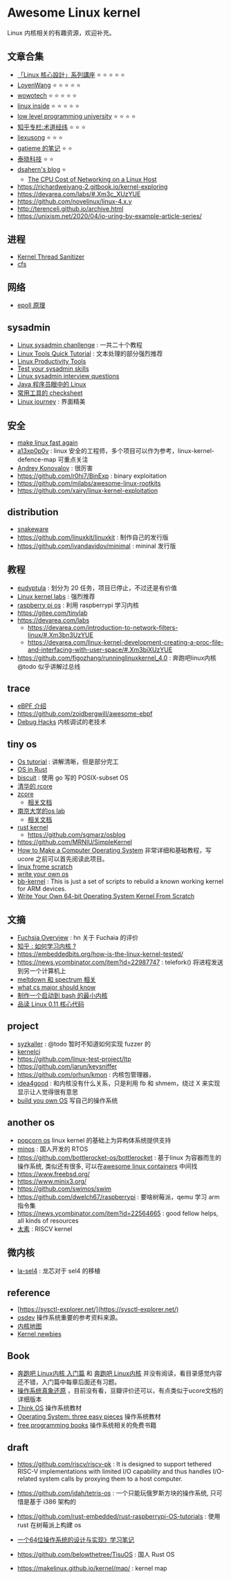 # Awesome Linux kernel
Linux 内核相关的有趣资源，欢迎补充。

<!-- ## TODO Merge this to kernel rookie -->
<!-- microvm: -->
<!-- - https://github.com/qemu/qemu/blob/master/docs/microvm.rst -->
<!-- - https://github.com/Solo5/solo5 -->

<!-- unikernel: -->
<!-- - https://ssrg-vt.github.io/hermitux/ -->
<!-- - https://github.com/solo-io/unik -->
<!-- - includeOs -->
<!-- - https://unikraft.org/getting-started/ : 2021 的一个 unikernel，所以这些 unikernel 都有什么不同吗? -->
<!-- - https://github.com/hermitcore/libhermit-rs -->
<!--  无论如何，我是知道的，有一个人已经整理好了 -->
<!--  那就是 http://unikernel.org/projects/ -->

<!-- https://github.com/ikwzm/udmabuf : user dma driver -->

<!-- ## 计划 -->
<!-- - [Essential Linux Device Drivers](https://book.douban.com/subject/3088263/) -->
<!-- - http://www.linuxfromscratch.org/lfs/view/10.0-rc1/prologue/foreword.html -->

## 文章合集
- [「Linux 核心設計」系列講座](https://hackmd.io/@sysprog/linux-kernel-internal) :star: :star: :star: :star: :star:
- [LoyenWang](https://www.cnblogs.com/LoyenWang/) :star: :star: :star: :star: :star:
- [wowotech](http://www.wowotech.net/) :star: :star: :star: :star: :star:
- [linux inside](https://0xax.gitbooks.io/linux-insides/content/) :star: :star: :star: :star: :star:
- [low level programming university](https://github.com/gurugio/lowlevelprogramming-university/blob/master/README_cn.md) :star: :star: :star: :star:
- [知乎专栏:术道经纬](https://zhuanlan.zhihu.com/p/93289632) :star: :star: :star:
- [liexusong](https://github.com/liexusong/linux-source-code-analyze) :star: :star: :star:
- [gatieme 的笔记](https://github.com/gatieme/LDD-LinuxDeviceDrivers) :star: :star:
- [泰晓科技](http://tinylab.org/categories/) :star: :star:
- [dsahern's blog](https://people.kernel.org/dsahern/) :star:
  - [The CPU Cost of Networking on a Linux Host](https://news.ycombinator.com/item?id=23189372)
- https://richardweiyang-2.gitbook.io/kernel-exploring
- https://devarea.com/labs/#.Xm3c_XUzYUE
- https://github.com/novelinux/linux-4.x.y
- http://terenceli.github.io/archive.html
- https://unixism.net/2020/04/io-uring-by-example-article-series/

## 进程
- [Kernel Thread Sanitizer](https://github.com/google/ktsan/wiki)
- [cfs](https://mp.weixin.qq.com/s?src=11&timestamp=1591080226&ver=2375&signature=K2jSqjhp-0l6XyTMq2HpeRjHcThcAXKYScK2X3SIdSh5K01c1tF723WBf3y834RS7KoK18OlSRROZe3uA8JRTwsp3p8VkIei7tRK5ibDllsoWytRhLxkolG*79iX9Jc9&new=1)

## 网络
- [epoll 原理](https://zhuanlan.zhihu.com/p/63179839)

## sysadmin
- [Linux sysadmin chanllenge](https://github.com/snori74/linuxupskillchallenge) : 一共二十个教程
- [Linux Tools Quick Tutorial](https://linuxtools-rst.readthedocs.io/zh_CN/latest/base/03_text_processing.html) : 文本处理的部分强烈推荐
- [Linux Productivity Tools](https://news.ycombinator.com/item?id=23229241)
- [Test your sysadmin skills](https://github.com/trimstray/test-your-sysadmin-skills)
- [Linux sysadmin interview questions](https://github.com/chassing/linux-sysadmin-interview-questions)
- [Java 程序员眼中的 Linux](https://github.com/judasn/Linux-Tutorial)
- [常用工具的 checksheet](https://github.com/guodongxiaren/LinuxTool/blob/master/gcc.md)
- [Linux journey](https://linuxjourney.com/) : 界面精美

## 安全
- [make linux fast again](https://make-linux-fast-again.com/)
- [a13xp0p0v](https://github.com/a13xp0p0v) : linux 安全的工程师，多个项目可以作为参考，linux-kernel-defence-map 可重点关注
- [Andrey Konovalov](https://github.com/xairy) : 很厉害
- https://github.com/r0hi7/BinExp : binary exploitation
- https://github.com/milabs/awesome-linux-rootkits
- https://github.com/xairy/linux-kernel-exploitation

## distribution
- [snakeware](https://news.ycombinator.com/item?id=23391380)
- https://github.com/linuxkit/linuxkit : 制作自己的发行版
- https://github.com/ivandavidov/minimal : mininal 发行版

## 教程
- [eudyptula](https://github.com/agelastic/eudyptula) : 划分为 20 任务，项目已停止，不过还是有价值
- [Linux kernel labs](https://linux-kernel-labs.github.io/refs/heads/master/labs/introduction.html) : 强烈推荐
- [raspberry pi os](https://github.com/s-matyukevich/raspberry-pi-os) : 利用 raspberrypi 学习内核
- https://gitee.com/tinylab
- https://devarea.com/labs
  - https://devarea.com/introduction-to-network-filters-linux/#.Xm3bn3UzYUE
  - https://devarea.com/linux-kernel-development-creating-a-proc-file-and-interfacing-with-user-space/#.Xm3biXUzYUE
- https://github.com/figozhang/runninglinuxkernel_4.0 : 奔跑吧linux内核 @todo 似乎讲解过总线

## trace
- [eBPF 介绍](https://news.ycombinator.com/item?id=22953730)
- https://github.com/zoidbergwill/awesome-ebpf
- [Debug Hacks](https://book.douban.com/subject/6799412/) 内核调试的老技术

## tiny os
- [Os tutorial](https://github.com/cfenollosa/os-tutorial) : 讲解清晰，但是部分完工
- [OS in Rust](https://github.com/phil-opp/blog_os)
- [biscuit](https://github.com/mit-pdos/biscuit) : 使用 go 写的 POSIX-subset OS
- [清华的 rcore](https://github.com/chyyuu/rCore_tutorial)
- [zcore](https://github.com/rcore-os/zCore)
    - [相关文档](https://zhuanlan.zhihu.com/p/137733625)
- [南京大学的os lab](https://github.com/sslab-gatech/cs3210-rustos-public)
    - [相关文档](https://tc.gts3.org/cs3210/2020/spring/info.html)
- [rust kernel](https://blog.stephenmarz.com/)
    - https://github.com/sgmarz/osblog
- https://github.com/MRNIU/SimpleKernel
- [How to Make a Computer Operating System](https://github.com/SamyPesse/How-to-Make-a-Computer-Operating-System) 非常详细和基础教程，写ucore 之前可以首先阅读此项目。
- [linux frome scratch](http://www.linuxfromscratch.org/)
- [write your own os](http://mikeos.sourceforge.net/write-your-own-os.html)
- [bb-kernel](https://github.com/RobertCNelson/bb-kernel/tree/am33x-rt-v5.4) : This is just a set of scripts to rebuild a known working kernel for ARM devices.
- [Write Your Own 64-bit Operating System Kernel From Scratch](https://github.com/davidcallanan/os-series)

## 文摘
- [Fuchsia Overview](https://news.ycombinator.com/item?id=23364172) : hn 关于 Fuchaia 的评价
- [知乎 : 如何学习内核 ?](https://www.zhihu.com/question/304179651/answer/561395663)
- https://embeddedbits.org/how-is-the-linux-kernel-tested/
- https://news.ycombinator.com/item?id=22987747 : telefork() 将进程发送到另一个计算机上
- [meltdown 和 spectrum 相关](https://mp.weixin.qq.com/s?__biz=Mzg2MjE0NDE5OA==&mid=2247484455&idx=1&sn=3ce685da00fb31579c08ce585bfda135&chksm=ce0d178ef97a9e98fc8e77cc57a9efe91cba607ee235d5c1e28bce23453b72298f7372b04f18&scene=0&xtrack=1#rd)
- [what cs major should know](http://matt.might.net/articles/what-cs-majors-should-know/)
- [制作一个启动到 bash 的最小内核](https://weeraman.com/building-a-tiny-linux-kernel-8c07579ae79d)
- [品读 Linux 0.11 核心代码](https://github.com/sunym1993/flash-linux0.11-talk)

## project
- [syzkaller](https://github.com/google/syzkaller/blob/master/docs/setup.md) : @todo 暂时不知道如何实现 fuzzer 的
- [kernelci](https://kernelci.org/)
- https://github.com/linux-test-project/ltp
- https://github.com/jarun/keysniffer
- https://github.com/orhun/kmon : 内核包管理器，
- [idea4good](https://gitee.com/idea4good) : 和内核没有什么关系，只是利用 fb 和 shmem，绕过 X 来实现显示让人觉得很有意思
- [build you own OS](https://github.com/danistefanovic/build-your-own-x#build-your-own-operating-system) 写自己的操作系统

## another os
- [popcorn os](https://news.ycombinator.com/item?id=23060695) linux kernel 的基础上为异构体系统提供支持
- [minos](https://github.com/minosproject/minos) : 国人开发的 RTOS
- https://github.com/bottlerocket-os/bottlerocket : 基于linux 为容器而生的操作系统, 类似还有很多, 可以在[awesome linux containers](https://github.com/Friz-zy/awesome-linux-containers) 中间找
- https://www.freebsd.org/
- https://www.minix3.org/
- https://github.com/swimos/swim
- https://github.com/dwelch67/raspberrypi : 要啥树莓派，qemu 学习 arm 指令集
- https://news.ycombinator.com/item?id=22564665 : good fellow helps, all kinds of resources
- [太素](https://github.com/belowthetree/TisuOS) : RISCV kernel

## 微内核
- [la-sel4](https://github.com/tyyteam/la-seL4) : 龙芯对于 sel4 的移植

## reference
- [https://sysctl-explorer.net/](https://sysctl-explorer.net/)
- [osdev](https://wiki.osdev.org/Main_Page) 操作系统重要的参考资料来源。
- [内核地图](http://www.makelinux.net/kernel_map/)
- [Kernel newbies](https://kernelnewbies.org)

## Book
- [奔跑吧 Linux内核 入门篇](https://book.douban.com/subject/30645390/) 和 [奔跑吧 Linux内核](https://book.douban.com/subject/27108677/) 并没有阅读，看目录感觉内容还不错，入门篇中每章后面还有习题。
- [操作系统真象还原](https://book.douban.com/subject/26745156/) ，目前没有看，豆瓣评价还可以，有点类似于ucore文档的详细版本
- [Think OS](http://greenteapress.com/thinkos/html/index.html) 操作系统教材
- [Operating System: three easy pieces](http://pages.cs.wisc.edu/~remzi/OSTEP/) 操作系统教材
- [free programming books](https://github.com/EbookFoundation/free-programming-books/blob/master/free-programming-books.md#operating-systems) 操作系统相关的免费书籍

## draft
- https://github.com/riscv/riscv-pk : It is designed to support tethered RISC-V implementations with limited I/O capability and thus handles I/O-related system calls by proxying them to a host computer.
- https://github.com/jdah/tetris-os : 一个只能玩俄罗斯方块的操作系统, 只可惜是基于 i386 架构的
- https://github.com/rust-embedded/rust-raspberrypi-OS-tutorials : 使用 rust 在树莓派上构建 os

- [一个64位操作系统的设计与实现》学习笔记](https://github.com/yifengyou/The-design-and-implementation-of-a-64-bit-os)
- https://github.com/belowthetree/TisuOS : 国人 Rust OS
- https://makelinux.github.io/kernel/map/ : kernel map
